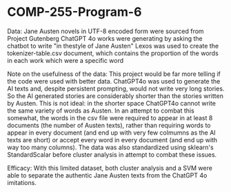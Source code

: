 # COMP-255-Program-6

Data:
Jane Austen novels in UTF-8 encoded form were sourced from Project Gutenberg
ChatGPT 4o works were generating by asking the chatbot to write "in thestyle 
of Jane Austen"
Lexos was used to create the tokenizer-table.csv document, which contains 
the proportion of the words in each work which were a specific word


Note on the usefulness of the data:
This project would be far more telling if the code were used with better 
data. ChatGPT4o was used to generate the AI texts and, despite persistent 
prompting, would not write very long stories. So the AI generated stories 
are considerably shorter than the stories written by Austen. This is not 
ideal: in the shorter space ChatGPT4o cannot write the same variety of words 
as Austen. In an attempt to combat this somewhat, the words in the csv file 
were required to appear in at least 8 documents (the number of Austen texts), 
rather than requiring words to appear in every document (and end up with very 
few colmumns as the AI texts are short) or accept every word in every document 
(and end up with way too many columns). The data was also standardized using
sklearn's StandardScalar before cluster analysis in attempt to combat these
issues.

Efficacy:
With this limited dataset, both cluster analysis and a SVM were able to 
separate the authentic Jane Austen texts from the ChatGPT 4o imitations.


